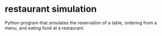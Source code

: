 # restaurant simulation
 Python program that simulates the reservation of a table, ordering from a menu, and eating food at a restaurant.
